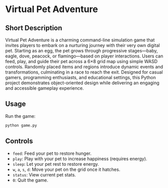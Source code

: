 # Virtual Pet Adventure

## Short Description

Virtual Pet Adventure is a charming command-line simulation game that invites players to embark on a nurturing journey with their very own digital pet. Starting as an egg, the pet grows through progressive stages—baby, eagle, dove, peacock, or flamingo—based on player interactions. Users can feed, play, and guide their pet across a 6×8 grid map using simple WASD controls. Randomly placed items and regions introduce dynamic events and transformations, culminating in a race to reach the exit. Designed for casual gamers, programming enthusiasts, and educational settings, this Python project demonstrates object-oriented design while delivering an engaging and accessible gameplay experience.

## Usage
Run the game:

```bash
python game.py
```

## Controls

* `feed`: Feed your pet to restore hunger.
* `play`: Play with your pet to increase happiness (requires energy).
* `sleep`: Let your pet rest to restore energy.
* `w`, `a`, `s`, `d`: Move your pet on the grid once it hatches.
* `status`: View current pet stats.
* `0`: Quit the game.

